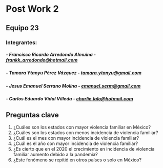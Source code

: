 # Post Work 2

## Equipo 23
### Integrantes:
##### - Francisco Ricardo Arredondo Almuina - frankk_arredondo@hotmail.com
##### - Tamara Ytanyu Pérez Vázquez - tamara.ytanyu@gmail.com
##### - Jesus Emanuel Serrano Molina - emanuel.serm@gmail.com
##### - Carlos Eduardo Vidal Villeda - charlie.lalo@hotmail.com

## Preguntas clave
1.	¿Cuáles son los estados con mayor violencia familiar en México?
2.	¿Cuáles son los estados con menos incidencia de violencia familiar? 
3.	¿Cuál es el mes con mayor incidencia de violencia familiar?
4.	¿Cuál es el año con mayor incidencia de violencia familiar?
5.	¿Es cierto que en el 2020 el crecimiento en incidencia de violencia familiar aumento debido a la pandemia?
6.	¿Este fenómeno se repitió en otros países o solo en México? 
